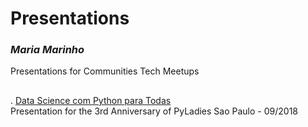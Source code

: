 # Presentations
### ***Maria Marinho***
Presentations for Communities Tech Meetups
##

. [Data Science com Python para Todas](https://github.com/MaryMS/presentations/tree/master/2018_09_07_Data_Science_com_Python_para_Todas)  
Presentation for the 3rd Anniversary of PyLadies Sao Paulo - 09/2018
